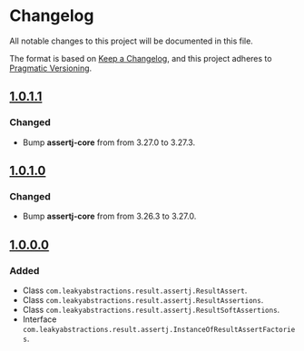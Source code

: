
# Changelog

All notable changes to this project will be documented in this file.

The format is based on [Keep a Changelog](https://keepachangelog.com/en/1.1.0/),
and this project adheres to [Pragmatic Versioning](https://pragver.github.io/spec/1.0.0.0.html).


## [1.0.1.1]

### Changed

- Bump **assertj-core** from from 3.27.0 to 3.27.3.


## [1.0.1.0]

### Changed

- Bump **assertj-core** from from 3.26.3 to 3.27.0.


## [1.0.0.0]

### Added

- Class `com.leakyabstractions.result.assertj.ResultAssert`.
- Class `com.leakyabstractions.result.assertj.ResultAssertions`.
- Class `com.leakyabstractions.result.assertj.ResultSoftAssertions`.
- Interface `com.leakyabstractions.result.assertj.InstanceOfResultAssertFactories`.


[1.0.0.0]: https://github.com/LeakyAbstractions/result-assertj/releases/tag/1.0.0.0
[1.0.1.0]: https://github.com/LeakyAbstractions/result-assertj/releases/tag/1.0.1.0
[1.0.1.1]: https://github.com/LeakyAbstractions/result-assertj/releases/tag/1.0.1.1
